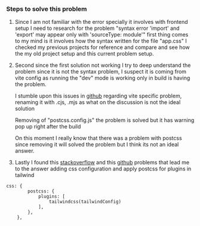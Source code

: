 ### Steps to solve this problem

1. Since I am not familiar with the error specially it involves with frontend setup I need to research for the problem "syntax error 'import' and 'export' may appear only with 'sourceType: module'" first thing comes to my mind is it involves how the syntax written for the file "app.css" I checked my previous projects for reference and compare and see how the my old project setup and this current problem setup.

2. Second since the first solution not working I try to deep understand the problem since it is not the syntax problem, I suspect it is coming from vite config as running the "dev" mode is working only in build is having the problem.

    I stumble upon this issues in [github](https://github.com/vitejs/vite/issues/9029) regarding vite specific problem, renaming it with .cjs, .mjs as what on the discussion is not the ideal solution

    Removing of "postcss.config.js" the problem is solved but it has warning pop up right after the build

    On this moment I really know that there was a problem with postcss since removing it will solved the problem but I think its not an ideal answer.

3. Lastly I found this [stackoverflow](https://stackoverflow.com/questions/70728985/vite-does-not-build-tailwind-css) and this [github](https://github.com/tailwindlabs/tailwindcss-intellisense/issues/399) problems that lead me to the answer adding css configuration and apply postcss for plugins in tailwind

```
css: {
        postcss: {
            plugins: [
                tailwindcss(tailwindConfig)
            ],
        },
    },
```